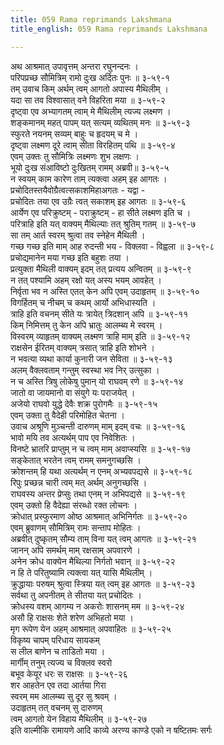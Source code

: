 ```yaml
---
title: 059 Rama reprimands Lakshmana
title_english: 059 Rama reprimands Lakshmana

---
```

<div class="audioEmbed"  caption="श्रीराम-हरिसीताराममूर्ति-घनपाठिभ्यां वचनम्" src="https://archive.org/download/Ramayana-recitation-Sriram-harisItArAmamUrti-Ghanapaati-v2/Kanda_3/Kanda_3_ARK-059-Lakshmana_Nindaa.mp3"></div>

अथ आश्रमात् उपावृत्तम् अन्तरा रघुनन्दनः ।  
परिपप्रच्छ सौमित्रिम् रामो दुःख अर्दितः पुनः ॥ ३-५९-१  
तम् उवाच किम् अर्थम् त्वम् आगतो अपास्य मैथिलीम् ।  
यदा सा तव विश्वासात् वने विहरिता मया ॥ ३-५९-२  
दृष्ट्वा एव अभ्यागतम् त्वाम् मे मैथिलीम् त्यज्य लक्ष्मण ।  
शङ्कमानम् महत् पापम् यत् सत्यम् व्यथितम् मनः ॥ ३-५९-३  
स्फुरते नयनम् सव्यम् बाहुः च हृदयम् च मे ।  
दृष्ट्वा लक्ष्मण दूरे त्वाम् सीता विरहितम् पथि ॥ ३-५९-४  
एवम् उक्तः तु सौमित्रिः लक्ष्मणः शुभ लक्षणः ।  
भूयो दुःख संआविष्टो दुःखितम् रामम् अब्रवी॥ ३-५९-५  
न स्वयम् काम कारेण ताम् त्यक्त्वा अहम् इह आगतः ।  
प्रचोदितस्तयैवोग्रैत्वत्सकाशमिहाअगतः - यद्वा -  
प्रचोदितः तया एव उग्रैः त्वत् सकाशम् इह आगतः ॥ ३-५९-६  
आर्येण एव परिक्रुष्टम् - पराक्रुष्टम् - हा सीते लक्ष्मण इति च ।  
परित्राहि इति यत् वाक्यम् मैथिल्याः तत् श्रुतिम् गतम् ॥ ३-५९-७  
सा तम् आर्त स्वरम् श्रुत्वा तव स्नेहेन मैथिली ।  
गच्छ गच्छ इति माम् आह रुदन्ती भय - विक्लवा - विह्वला ॥ ३-५९-८  
प्रचोद्यमानेन मया गच्छ इति बहुशः तया ।  
प्रत्युक्ता मैथिली वाक्यम् इदम् तत् प्रत्यय अन्वितम् ॥ ३-५९-९  
न तत् पश्यामि अहम् रक्षो यत् अस्य भयम् आवहेत् ।  
निर्वृता भव न अस्ति एतत् केन अपि एवम् उदाहृतम् ॥ ३-५९-१०  
विगर्हितम् च नीचम् च कथम् आर्यो अभिधास्यति ।  
त्राहि इति वचनम् सीते यः त्रायेत् त्रिदशान् अपि ॥ ३-५९-११  
किम् निमित्तम् तु केन अपि भ्रातुः आलम्ब्य मे स्वरम् ।  
विस्वरम् व्याहृतम् वाक्यम् लक्ष्मण त्राहि माम् इति ॥ ३-५९-१२  
राक्षसेन ईरितम् वाक्यम् त्रसात् त्राहि इति शोभने ।  
न भवत्या व्यथा कार्या कुनारी जन सेविता ॥ ३-५९-१३  
अलम् वैक्लवताम् गन्तुम् स्वस्था भव निर् उत्सुका ।  
न च अस्ति त्रिषु लोकेषु पुमान् यो राघवम् रणे ॥ ३-५९-१४  
जातो वा जायमानो वा संयुगे यः पराजयेत् ।  
अजेयो राघवो युद्धे देवैः शक्र पुरोगमैः ॥ ३-५९-१५  
एवम् उक्ता तु वैदेही परिमोहित चेतना ।  
उवाच अश्रूणि मुञ्चन्ती दारुणम् माम् इदम् वचः ॥ ३-५९-१६  
भावो मयि तव अत्यर्थम् पाप एव निवेशितः ।  
विनष्टे भ्रातरि प्राप्तुम् न च त्वम् माम् अवाप्स्यसि ॥ ३-५९-१७  
सङ्केतात् भरतेन त्वम् रामम् समनुगच्छसि ।  
क्रोशन्तम् हि यथा अत्यर्थम् न एनम् अभ्यवपद्यसे ॥ ३-५९-१८  
रिपुः प्रच्छन्न चारी त्वम् मत् अर्थम् अनुगच्छसि ।  
राघवस्य अन्तर प्रेप्सुः तथा एनम् न अभिपद्यसे ॥ ३-५९-१९  
एवम् उक्तो हि वैदेह्या संरब्धो रक्त लोचनः ।  
क्रोधात् प्रस्फुरमाण ओष्ठ आश्रमात् अभिनिर्गतः ॥ ३-५९-२०  
एवम् ब्रुवाणम् सौमित्रिम् रामः सन्ताप मोहितः ।  
अब्रवीत् दुष्कृतम् सौम्य ताम् विना यत् त्वम् आगतः ॥ ३-५९-२१  
जानन् अपि समर्थम् माम् रक्षसाम् अपवारणे ।  
अनेन क्रोध वाक्येन मैथिल्या निर्गतो भवान् ॥ ३-५९-२२  
न हि ते परितुष्यामि त्यक्त्वा यत् यासि मैथिलीम् ।  
क्रुद्धायाः परुषम् श्रुत्वा स्त्रिया यत् त्वम् इह आगतः ॥ ३-५९-२३  
सर्वथा तु अपनीतम् ते सीतया यत् प्रचोदितः ।  
क्रोधस्य वशम् आगम्य न अकरोः शासनम् मम ॥ ३-५९-२४  
असौ हि राक्षसः शेते शरेण अभिहतो मया ।  
मृग रूपेण येन अहम् आश्रमात् अपवाहितः ॥ ३-५९-२५  
विकृष्य चापम् परिधाय सायकम्  
स लील बाणेन च ताडितो मया ।  
मार्गीम् तनुम् त्यज्य च विक्लव स्वरो  
बभूव केयूर धरः स राक्षसः ॥ ३-५९-२६  
शर आहतेन एव तदा आर्तया गिरा  
स्वरम् मम आलम्ब्य सु दूर सु श्रवम् ।  
उदाहृतम् तत् वचनम् सु दारुणम्  
त्वम् आगतो येन विहाय मैथिलीम् ॥ ३-५९-२७  
इति वाल्मीकि रामायणे आदि काव्ये अरण्य काण्डे एको न षष्टितमः सर्गः
